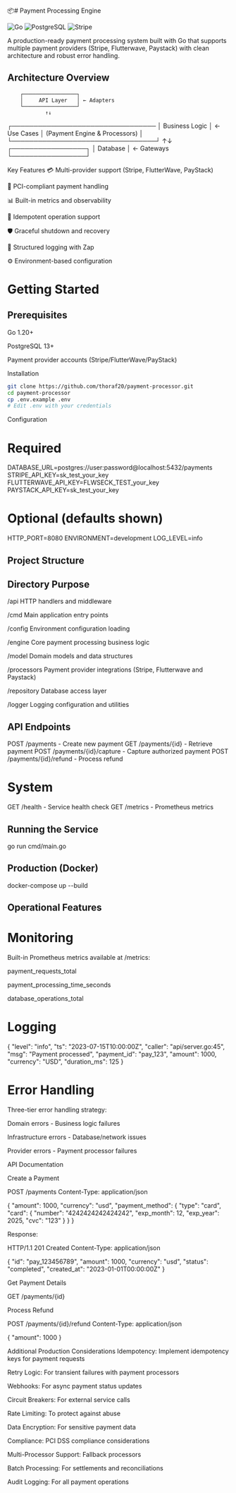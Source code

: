 📦# Payment Processing Engine

![Go](https://img.shields.io/badge/Go-1.20+-00ADD8?logo=go)
![PostgreSQL](https://img.shields.io/badge/PostgreSQL-13+-336791?logo=postgresql)
![Stripe](https://img.shields.io/badge/Stripe-API-008CDD?logo=stripe)

A production-ready payment processing system built with Go that supports multiple payment providers (Stripe, Flutterwave, Paystack) with clean architecture and robust error handling.

## Architecture Overview

        ┌─────────────────┐
        │     API Layer   │ ← Adapters
        └─────────────────┘
                ↑↓
┌─────────────────────────────────
│        Business Logic           │ ← Use Cases
│  (Payment Engine & Processors)  │
└─────────────────────────────────┘
                ↑↓
        ┌─────────────────┐
        │     Database    │ ← Gateways
        └─────────────────┘

Key Features
💳 Multi-provider support (Stripe, FlutterWave, PayStack)

🔐 PCI-compliant payment handling

📊 Built-in metrics and observability

🔄 Idempotent operation support

🛡️ Graceful shutdown and recovery

📝 Structured logging with Zap

⚙️ Environment-based configuration

# Getting Started
## Prerequisites

Go 1.20+

PostgreSQL 13+

Payment provider accounts (Stripe/FlutterWave/PayStack)

Installation

```bash
git clone https://github.com/thoraf20/payment-processor.git
cd payment-processor
cp .env.example .env
# Edit .env with your credentials
```

Configuration

# Required
DATABASE_URL=postgres://user:password@localhost:5432/payments
STRIPE_API_KEY=sk_test_your_key
FLUTTERWAVE_API_KEY=FLWSECK_TEST_your_key
PAYSTACK_API_KEY=sk_test_your_key

# Optional (defaults shown)
HTTP_PORT=8080
ENVIRONMENT=development
LOG_LEVEL=info


## Project Structure

Directory                               Purpose
--------------------------------------------------------------------------
/api	          HTTP handlers and middleware

/cmd	          Main application entry points

/config	        Environment configuration loading

/engine	        Core payment processing business logic

/model	        Domain models and data structures

/processors	    Payment provider integrations (Stripe, Flutterwave and Paystack)

/repository	    Database access layer

/logger	        Logging configuration and utilities

## API Endpoints

POST   /payments                      - Create new payment
GET    /payments/{id}                 - Retrieve payment
POST   /payments/{id}/capture         - Capture authorized payment
POST   /payments/{id}/refund          - Process refund

# System

GET    /health       - Service health check
GET    /metrics      - Prometheus metrics

## Running the Service

go run cmd/main.go

## Production (Docker)

docker-compose up --build

## Operational Features

# Monitoring

Built-in Prometheus metrics available at /metrics:

  payment_requests_total

  payment_processing_time_seconds

  database_operations_total

# Logging

{
  "level": "info",
  "ts": "2023-07-15T10:00:00Z",
  "caller": "api/server.go:45",
  "msg": "Payment processed",
  "payment_id": "pay_123",
  "amount": 1000,
  "currency": "USD",
  "duration_ms": 125
}

# Error Handling

Three-tier error handling strategy:

  Domain errors - Business logic failures

  Infrastructure errors - Database/network issues

  Provider errors - Payment processor failures

API Documentation

Create a Payment

POST /payments
Content-Type: application/json

{
  "amount": 1000,
  "currency": "usd",
  "payment_method": {
    "type": "card",
    "card": {
      "number": "4242424242424242",
      "exp_month": 12,
      "exp_year": 2025,
      "cvc": "123"
    }
  }
}

Response:

HTTP/1.1 201 Created
Content-Type: application/json

{
  "id": "pay_123456789",
  "amount": 1000,
  "currency": "usd",
  "status": "completed",
  "created_at": "2023-01-01T00:00:00Z"
}

Get Payment Details

GET /payments/{id}

Process Refund

POST /payments/{id}/refund
Content-Type: application/json

{
  "amount": 1000
}


Additional Production Considerations
Idempotency: Implement idempotency keys for payment requests

Retry Logic: For transient failures with payment processors

Webhooks: For async payment status updates

Circuit Breakers: For external service calls

Rate Limiting: To protect against abuse

Data Encryption: For sensitive payment data

Compliance: PCI DSS compliance considerations

Multi-Processor Support: Fallback processors

Batch Processing: For settlements and reconciliations

Audit Logging: For all payment operations
